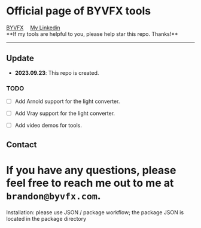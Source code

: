 <h1>Official page of BYVFX tools</h1>

<div>
    <a href='https://byvfx.com/' target='_blank'>BYVFX</a>&emsp;
    <a href='https://linkedin.com/brandoncyoung' target='_blank'>My Linkedin</a>&emsp;

</div>


<div> 
**If my tools are helpful to you, please help star this repo. Thanks!** 
</div> 

---



## Update
- **2023.09.23**: This repo is created.


### TODO
- [ ] Add Arnold support for the light converter.  
- [ ] Add Vray support for the light converter.  
- [ ] Add video demos for tools.
  



## Contact
If you have any questions, please feel free to reach me out to me at `brandon@byvfx.com`.
=======
Installation: please use JSON / package workflow; the package JSON is located in the package directory
